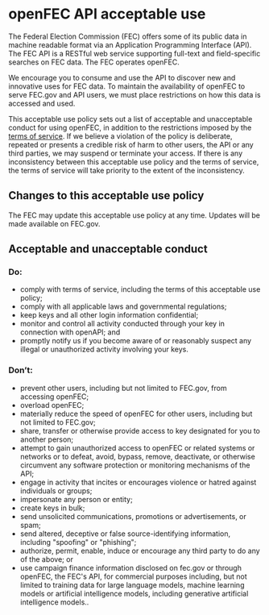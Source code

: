 # openFEC API acceptable use
The Federal Election Commission (FEC) offers some of its public data in machine readable format via an Application Programming Interface (API). The FEC API is a RESTful web service supporting full-text and field-specific searches on FEC data. The FEC operates openFEC. 

We encourage you to consume and use the API to discover new and innovative uses for FEC data. To maintain the availability of openFEC to serve FEC.gov and API users, we must place restrictions on how this data is accessed and used.
 
This acceptable use policy sets out a list of acceptable and unacceptable conduct for using openFEC, in addition to the restrictions imposed by the [terms of service](https://github.com/fecgov/FEC/blob/master/TERMS-OF-SERVICE.md). If we believe a violation of the policy is deliberate, repeated or presents a credible risk of harm to other users, the API or any third parties, we may suspend or terminate your access. If there is any inconsistency between this acceptable use policy and the terms of service, the terms of service will take priority to the extent of the inconsistency. 

## Changes to this acceptable use policy 
The FEC may update this acceptable use policy at any time. Updates will be made available on FEC.gov.

## Acceptable and unacceptable conduct

### Do:
- comply with terms of service, including the terms of this acceptable use policy;
- comply with all applicable laws and governmental regulations;
- keep keys and all other login information confidential;
- monitor and control all activity conducted through your key in connection with openAPI; and
- promptly notify us if you become aware of or reasonably suspect any illegal or unauthorized activity involving your keys.

### Don’t:  
- prevent other users, including but not limited to FEC.gov, from accessing openFEC;
- overload openFEC;
- materially reduce the speed of openFEC for other users, including but not limited to FEC.gov;
- share, transfer or otherwise provide access to key designated for you to another person;
- attempt to gain unauthorized access to openFEC or related systems or networks or to defeat, avoid, bypass, remove, deactivate, or otherwise circumvent any software protection or monitoring mechanisms of the API;
- engage in activity that incites or encourages violence or hatred against individuals or groups;
- impersonate any person or entity;
- create keys in bulk;
- send unsolicited communications, promotions or advertisements, or spam;
- send altered, deceptive or false source-identifying information, including "spoofing" or "phishing";
- authorize, permit, enable, induce or encourage any third party to do any of the above; or
- use campaign finance information disclosed on fec.gov or through openFEC, the FEC's API, for commercial purposes including, but not limited to training data for large language models, machine learning models or artificial intelligence models, including generative artificial intelligence models..
